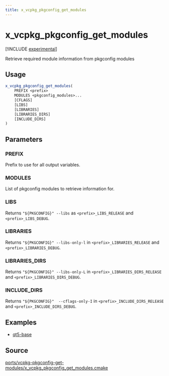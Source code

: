 ```yaml
---
title: x_vcpkg_pkgconfig_get_modules
---
```


# x_vcpkg_pkgconfig_get_modules

[!INCLUDE [experimental](../../../includes/experimental.md)]

Retrieve required module information from pkgconfig modules

## Usage

```cmake
x_vcpkg_pkgconfig_get_modules(
    PREFIX <prefix>
    MODULES <pkgconfig_modules>...
    [CFLAGS]
    [LIBS]
    [LIBRARIES]
    [LIBRARIES_DIRS]
    [INCLUDE_DIRS]
)
```

## Parameters

### PREFIX

Prefix to use for all output variables.

### MODULES

List of pkgconfig modules to retrieve information for.

### LIBS

Returns `"${PKGCONFIG}" --libs` as `<prefix>_LIBS_RELEASE` and `<prefix>_LIBS_DEBUG`.

### LIBRARIES

Returns `"${PKGCONFIG}" --libs-only-l` in `<prefix>_LIBRARIES_RELEASE` and `<prefix>_LIBRARIES_DEBUG`.

### LIBRARIES_DIRS

Returns `"${PKGCONFIG}" --libs-only-L` in `<prefix>_LIBRARIES_DIRS_RELEASE` and `<prefix>_LIBRARIES_DIRS_DEBUG`.

### INCLUDE_DIRS

Returns `"${PKGCONFIG}"  --cflags-only-I` in `<prefix>_INCLUDE_DIRS_RELEASE` and `<prefix>_INCLUDE_DIRS_DEBUG`.

## Examples

- [qt5-base](https://github.com/microsoft/vcpkg/blob/master/ports/qt5-base/portfile.cmake)

## Source

[ports/vcpkg-pkgconfig-get-modules/x\_vcpkg\_pkgconfig\_get\_modules.cmake](https://github.com/Microsoft/vcpkg/blob/master/ports/vcpkg-pkgconfig-get-modules/x_vcpkg_pkgconfig_get_modules.cmake)
